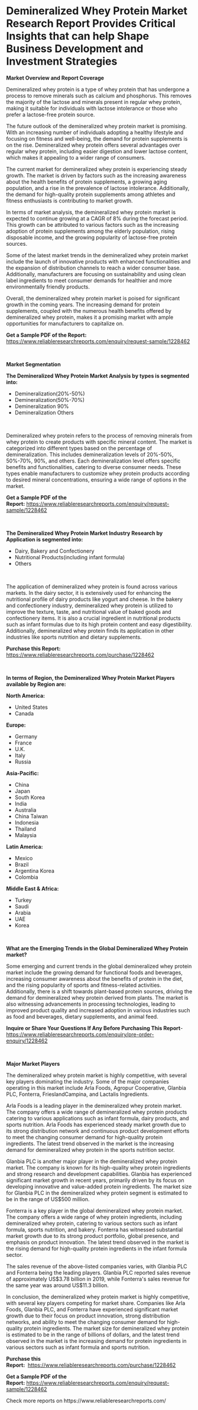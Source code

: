 <p><h1>Demineralized Whey Protein Market Research Report Provides Critical Insights that can help Shape Business Development and Investment Strategies</h1></p><p><strong>Market Overview and Report Coverage</strong></p>
<p><p>Demineralized whey protein is a type of whey protein that has undergone a process to remove minerals such as calcium and phosphorus. This removes the majority of the lactose and minerals present in regular whey protein, making it suitable for individuals with lactose intolerance or those who prefer a lactose-free protein source.</p><p>The future outlook of the demineralized whey protein market is promising. With an increasing number of individuals adopting a healthy lifestyle and focusing on fitness and well-being, the demand for protein supplements is on the rise. Demineralized whey protein offers several advantages over regular whey protein, including easier digestion and lower lactose content, which makes it appealing to a wider range of consumers.</p><p>The current market for demineralized whey protein is experiencing steady growth. The market is driven by factors such as the increasing awareness about the health benefits of protein supplements, a growing aging population, and a rise in the prevalence of lactose intolerance. Additionally, the demand for high-quality protein supplements among athletes and fitness enthusiasts is contributing to market growth.</p><p>In terms of market analysis, the demineralized whey protein market is expected to continue growing at a CAGR of 8% during the forecast period. This growth can be attributed to various factors such as the increasing adoption of protein supplements among the elderly population, rising disposable income, and the growing popularity of lactose-free protein sources.</p><p>Some of the latest market trends in the demineralized whey protein market include the launch of innovative products with enhanced functionalities and the expansion of distribution channels to reach a wider consumer base. Additionally, manufacturers are focusing on sustainability and using clean label ingredients to meet consumer demands for healthier and more environmentally friendly products.</p><p>Overall, the demineralized whey protein market is poised for significant growth in the coming years. The increasing demand for protein supplements, coupled with the numerous health benefits offered by demineralized whey protein, makes it a promising market with ample opportunities for manufacturers to capitalize on.</p></p>
<p><strong>Get a Sample PDF of the Report:</strong> <a href="https://www.reliableresearchreports.com/enquiry/request-sample/1228462">https://www.reliableresearchreports.com/enquiry/request-sample/1228462</a></p>
<p>&nbsp;</p>
<p><strong>Market Segmentation</strong></p>
<p><strong>The Demineralized Whey Protein Market Analysis by types is segmented into:</strong></p>
<p><ul><li>Demineralization(20%-50%)</li><li>Demineralization(50%-70%)</li><li>Demineralization 90%</li><li>Demineralization Others</li></ul></p>
<p>&nbsp;</p>
<p><p>Demineralized whey protein refers to the process of removing minerals from whey protein to create products with specific mineral content. The market is categorized into different types based on the percentage of demineralization. This includes demineralization levels of 20%-50%, 50%-70%, 90%, and others. Each demineralization level offers specific benefits and functionalities, catering to diverse consumer needs. These types enable manufacturers to customize whey protein products according to desired mineral concentrations, ensuring a wide range of options in the market.</p></p>
<p><strong>Get a Sample PDF of the Report:</strong>&nbsp;<a href="https://www.reliableresearchreports.com/enquiry/request-sample/1228462">https://www.reliableresearchreports.com/enquiry/request-sample/1228462</a></p>
<p>&nbsp;</p>
<p><strong>The Demineralized Whey Protein Market Industry Research by Application is segmented into:</strong></p>
<p><ul><li>Dairy, Bakery and Confectionery</li><li>Nutritional Products(including infant formula)</li><li>Others</li></ul></p>
<p>&nbsp;</p>
<p><p>The application of demineralized whey protein is found across various markets. In the dairy sector, it is extensively used for enhancing the nutritional profile of dairy products like yogurt and cheese. In the bakery and confectionery industry, demineralized whey protein is utilized to improve the texture, taste, and nutritional value of baked goods and confectionery items. It is also a crucial ingredient in nutritional products such as infant formulas due to its high protein content and easy digestibility. Additionally, demineralized whey protein finds its application in other industries like sports nutrition and dietary supplements.</p></p>
<p><strong>Purchase this Report:</strong>&nbsp; <a href="https://www.reliableresearchreports.com/purchase/1228462">https://www.reliableresearchreports.com/purchase/1228462</a></p>
<p>&nbsp;</p>
<p><strong>In terms of Region, the Demineralized Whey Protein Market Players available by Region are:</strong></p>
<p>
    <p> <strong> North America: </strong>
        <ul>
            <li>United States</li>
            <li>Canada</li>
        </ul>
        </p> 
    <p> <strong> Europe: </strong>
        <ul>
            <li>Germany</li>
            <li>France</li>
            <li>U.K.</li>
            <li>Italy</li>
            <li>Russia</li>
        </ul>
        </p> 
    <p> <strong> Asia-Pacific: </strong>
        <ul>
            <li>China</li>
            <li>Japan</li>
            <li>South Korea</li>
            <li>India</li>
            <li>Australia</li>
            <li>China Taiwan</li>
            <li>Indonesia</li>
            <li>Thailand</li>
            <li>Malaysia</li>
        </ul>
        </p> 
    <p> <strong> Latin America: </strong>
        <ul>
            <li>Mexico</li>
            <li>Brazil</li>
            <li>Argentina Korea</li>
            <li>Colombia</li>
        </ul>
        </p> 
    <p> <strong> Middle East & Africa: </strong>
        <ul>
            <li>Turkey</li>
            <li>Saudi</li>
            <li>Arabia</li>
            <li>UAE</li>
            <li>Korea</li>
        </ul>
    </p>
    </p>
<p>&nbsp;</p>
<p><strong>What are the Emerging Trends in the Global Demineralized Whey Protein market?</strong></p>
<p><p>Some emerging and current trends in the global demineralized whey protein market include the growing demand for functional foods and beverages, increasing consumer awareness about the benefits of protein in the diet, and the rising popularity of sports and fitness-related activities. Additionally, there is a shift towards plant-based protein sources, driving the demand for demineralized whey protein derived from plants. The market is also witnessing advancements in processing technologies, leading to improved product quality and increased adoption in various industries such as food and beverages, dietary supplements, and animal feed.</p></p>
<p><strong>Inquire or Share Your Questions If Any Before Purchasing This Report</strong>- <a href="https://www.reliableresearchreports.com/enquiry/pre-order-enquiry/1228462">https://www.reliableresearchreports.com/enquiry/pre-order-enquiry/1228462</a></p>
<p>&nbsp;</p>
<p><strong>Major Market Players</strong></p>
<p><p>The demineralized whey protein market is highly competitive, with several key players dominating the industry. Some of the major companies operating in this market include Arla Foods, Agropur Cooperative, Glanbia PLC, Fonterra, FrieslandCampina, and Lactalis Ingredients.</p><p>Arla Foods is a leading player in the demineralized whey protein market. The company offers a wide range of demineralized whey protein products catering to various applications such as infant formula, dairy products, and sports nutrition. Arla Foods has experienced steady market growth due to its strong distribution network and continuous product development efforts to meet the changing consumer demand for high-quality protein ingredients. The latest trend observed in the market is the increasing demand for demineralized whey protein in the sports nutrition sector.</p><p>Glanbia PLC is another major player in the demineralized whey protein market. The company is known for its high-quality whey protein ingredients and strong research and development capabilities. Glanbia has experienced significant market growth in recent years, primarily driven by its focus on developing innovative and value-added protein ingredients. The market size for Glanbia PLC in the demineralized whey protein segment is estimated to be in the range of US$500 million.</p><p>Fonterra is a key player in the global demineralized whey protein market. The company offers a wide range of whey protein ingredients, including demineralized whey protein, catering to various sectors such as infant formula, sports nutrition, and bakery. Fonterra has witnessed substantial market growth due to its strong product portfolio, global presence, and emphasis on product innovation. The latest trend observed in the market is the rising demand for high-quality protein ingredients in the infant formula sector.</p><p>The sales revenue of the above-listed companies varies, with Glanbia PLC and Fonterra being the leading players. Glanbia PLC reported sales revenue of approximately US$3.78 billion in 2019, while Fonterra's sales revenue for the same year was around US$11.3 billion.</p><p>In conclusion, the demineralized whey protein market is highly competitive, with several key players competing for market share. Companies like Arla Foods, Glanbia PLC, and Fonterra have experienced significant market growth due to their focus on product innovation, strong distribution networks, and ability to meet the changing consumer demand for high-quality protein ingredients. The market size for demineralized whey protein is estimated to be in the range of billions of dollars, and the latest trend observed in the market is the increasing demand for protein ingredients in various sectors such as infant formula and sports nutrition.</p></p>
<p><strong>Purchase this Report:</strong>&nbsp;&nbsp;<a href="https://www.reliableresearchreports.com/purchase/1228462">https://www.reliableresearchreports.com/purchase/1228462</a></p>
<p></p>
<p><strong>Get a Sample PDF of the Report:</strong>&nbsp;<a href="https://www.reliableresearchreports.com/enquiry/request-sample/1228462">https://www.reliableresearchreports.com/enquiry/request-sample/1228462</a></p>
<p>Check more reports on https://www.reliableresearchreports.com/</p>